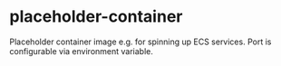 # placeholder-container
Placeholder container image e.g. for spinning up ECS services. Port is configurable via environment variable.
